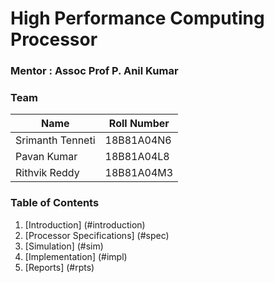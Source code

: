 # High Performance Computing Processor

### Mentor : Assoc Prof P. Anil Kumar

### Team

| Name                  | Roll Number |
| --------------------- | ----------- |
| Srimanth Tenneti      | 18B81A04N6  |
| Pavan Kumar           | 18B81A04L8  |
| Rithvik Reddy         | 18B81A04M3  |

### Table of Contents

1. [Introduction] (#introduction)
2. [Processor Specifications] (#spec)
3. [Simulation] (#sim)
4. [Implementation] (#impl)
5. [Reports] (#rpts)
